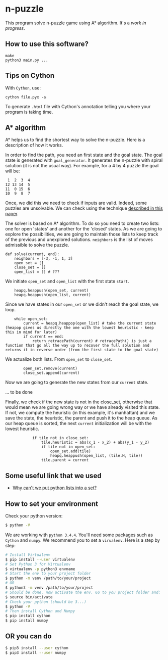 # n-puzzle

This program solve n-puzzle game using A* algorithm. It's a _work in progress_.

## How to use this software?

```
make
python3 main.py ...
```

## Tips on Cython

With `Cython`, use:

```
cython file.pyx -a
```

To generate `.html` file with Cython's annotation telling you where your program is taking time.

## A* algorithm

A* helps us to find the shortest way to solve the n-puzzle. Here is a description of how it works.

In order to find the path, you need an first state and the goal state. The goal state is generated with `goal_generator`. It generates the n-puzzle with spiral solution (it is not the usual way). For example, for a 4 by 4 puzzle the goal will be:

```
 1  2  3  4
12 13 14  5
11  0 15  6
10  9  8  7
```

Once, we did this we need to check if inputs are valid. Indeed, some puzzles are unsolvable. We can check using the technique [described in this paper](http://cseweb.ucsd.edu/~ccalabro/essays/15_puzzle.pdf).

The solver is based on A* algorithm. To do so you need to create two lists: one for open 'states' and another for the 'closed' states. As we are going to explore the possibilities, we are going to maintain those lists to keep track of the previous and unexplored solutions. `neighbors` is the list of moves admissible to solve the puzzle.

```
def solve(current, end):
	neighbors = [-3, -1, 1, 3]
	open_set = []
	close_set = []
	open_list = [] # ???
```

We initiate `open_set` and `open_list` with the first state `start`.

```
	heapq.heappush(open_set, current)
	heapq.heappush(open_list, current)
```

Since we have states in our `open_set` or we didn't reach the goal state, we loop.

```
	while open_set:
		current = heapq.heappop(open_list) # take the current state (heapop gives us directly the one with the lowest heuristic - keep this in mind for later)
		if current == end:
			return retracePath(current) # retracePath() is just a function that go all the way up to recover the full solution and returns it in reverse order (from the first state to the goal state)
```

We actualize both lists. From `open_set` to `close_set`.

```
		open_set.remove(current)
		close_set.append(current)
```

Now we are going to generate the new states from our `current` state.

... to be done

Finally, we check if the new state is not in the close_set, otherwise that would mean we are going wrong way or we have already visited this state. If not, we compute the heuristic (in this example, it's manhattan) and we save the state, the heuristic, the parent and push it to the heap queue. As our heap queue is sorted, the next `current` initialization will be with the lowest heuristic.

```
			if tile not in close_set:
				tile.heuristic = abs(x_1 - x_2) + abs(y_1 - y_2)
				if tile not in open_set:
					open_set.add(tile)
					heapq.heappush(open_list, (tile.H, tile))
				tile.parent = current
```

## Some useful link that we used

- [Why can't we put python lists into a set?](http://stackoverflow.com/questions/1306631/python-add-list-to-set)

## How to set your environment

Check your python version:

```bash
$ python -V
```

We are working with `python 3.4.4`. You'll need some packages such as `Cython` and `numpy`. We recommend you to set a `virualenv`. Here is a step by step:

```bash
# Install Virtualenv
$ pip install --user virtualenv
# Set Python 3 for Virtualenv
$ virtualenv -p python3 envname
# Start the env to your project folder
$ python -m venv /path/to/your/project
# OR
$ python3 -m venv /path/to/your/project
# Should be done, now activate the env. Go to you project folder and:
$ source bin/activate
# Check your python (should be 3...)
$ python -V
# Then install Cython and Numpy
$ pip install cython
$ pip install numpy
```
## OR you can do

```bash
$ pip3 install --user cython
$ pip3 install --user numpy
```
